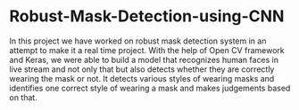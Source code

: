 # Robust-Mask-Detection-using-CNN
In this project we have worked on robust mask detection system in an attempt to make it a real time project. With the help of Open CV framework and Keras, we were able to build a model that recognizes human faces in live stream and not only that but also detects whether they are correctly wearing the mask or not. It detects various styles of wearing masks and identifies one correct style of wearing a mask and makes judgements based on that.

